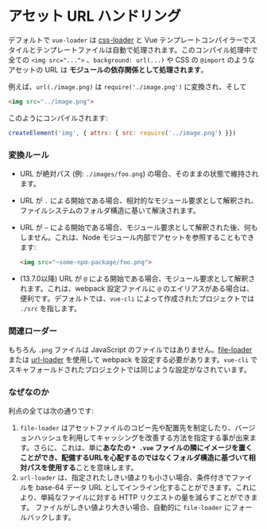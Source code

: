 # アセット URL ハンドリング

デフォルトで `vue-loader` は [css-loader](https://github.com/webpack/css-loader) と Vue テンプレートコンパイラーでスタイルとテンプレートファイルは自動で処理されます。このコンパイル処理中で全ての `<img src="...">` 、`background: url(...)` や CSS の `@import` のようなアセットの URL は **モジュールの依存関係として処理されます**。

例えば、`url(./image.png)` は `require('./image.png')` に変換され、そして

``` html
<img src="../image.png">
```

このようにコンパイルされます:

``` js
createElement('img', { attrs: { src: require('../image.png') }})
```

### 変換ルール

- URL が絶対パス (例: `./images/foo.png`) の場合、そのままの状態で維持されます。

- URL が `.` による開始である場合、相対的なモジュール要求として解釈され、ファイルシステムのフォルダ構造に基いて解決されます。

- URL が `~` による開始である場合、モジュール要求として解釈された後、何もしません。これは、Node モジュール内部でアセットを参照することもできます:

  ``` html
  <img src="~some-npm-package/foo.png">
  ```

- (13.7.0以降) URL が `@` による開始である場合、モジュール要求として解釈されます。これは、webpack 設定ファイルに `@` のエイリアスがある場合は、便利です。デフォルトでは、`vue-cli` によって作成されたプロジェクトでは `./src` を指します。

### 関連ローダー

もちろん `.png` ファイルは JavaScript のファイルではありません。[file-loader](https://github.com/webpack/file-loader) または [url-loader](https://github.com/webpack/url-loader) を使用して webpack を設定する必要があります。`vue-cli` でスキャフォールドされたプロジェクトでは同じような設定がなされています。

### なぜなのか

利点の全ては次の通りです:

1. `file-loader` はアセットファイルのコピー先や配置先を制定したり、バージョンハッシュを利用してキャッシングを改善する方法を指定する事が出来ます。さらに、これは、単に**あなたの `* .vue` ファイルの隣にイメージを置くことができ、配備するURLを心配するのではなくフォルダ構造に基づいて相対パスを使用する**ことを意味します。
2. `url-loader` は、指定されたしきい値よりも小さい場合、条件付きでファイルを base-64 データ URL としてインライン化することができます。これにより、単純なファイルに対する HTTP リクエストの量を減らすことができます。 ファイルがしきい値より大きい場合、自動的に `file-loader` にフォールバックします。
